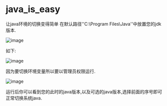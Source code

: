 # java_is_easy
让java环境的切换变得简单
在默认路径''C:\Program Files\Java''中放置您的jdk版本.

![image](https://github.com/user-attachments/assets/7991244e-de2f-46a0-8aef-dad423ada88c)

如下:

![image](https://github.com/user-attachments/assets/f4d8857a-aed4-46f0-bff6-f4514185ff43)

因为要切换环境变量所以要以管理员权限运行.

![image](https://github.com/user-attachments/assets/c31a3258-5a15-4a24-beed-e8470218e843)

运行后你可以看到您的此时的java版本,以及可选的java版本,选择前面的序号即可正常切换系统java.
